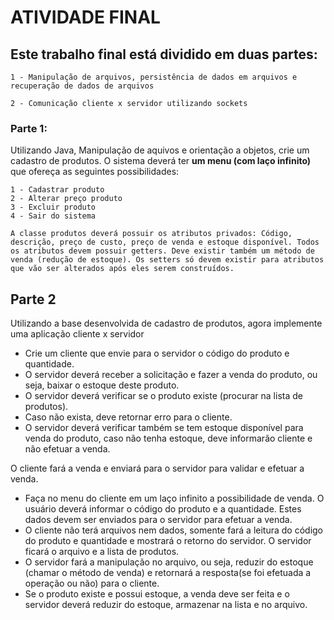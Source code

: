 # ATIVIDADE FINAL

## Este trabalho final está dividido em duas partes:

    1 - Manipulação de arquivos, persistência de dados em arquivos e recuperação de dados de arquivos

    2 - Comunicação cliente x servidor utilizando sockets


### Parte 1:

Utilizando Java, Manipulação de aquivos e orientação a objetos, crie um cadastro de produtos.
O sistema deverá ter **um menu (com laço infinito)** que ofereça as seguintes possibilidades:

    1 - Cadastrar produto
    2 - Alterar preço produto
    3 - Excluir produto
    4 - Sair do sistema


`A classe produtos deverá possuir os atributos privados: Código, descrição, preço de custo, preço de venda e estoque disponível. Todos os atributos devem possuir getters. Deve existir também um método de venda (redução de estoque). Os setters só devem existir para atributos que vão ser alterados após eles serem construídos.`

## Parte 2
Utilizando a base desenvolvida de cadastro de produtos, agora implemente uma aplicação cliente x servidor

- Crie um cliente que envie para o servidor o código do produto e quantidade.
- O servidor deverá receber a solicitação e fazer a venda do produto, ou seja, baixar o estoque deste produto.
- O servidor deverá verificar se o produto existe (procurar na lista de produtos).
- Caso não exista, deve retornar erro para o cliente.
- O servidor deverá verificar também se tem estoque disponível para venda do produto, caso não tenha estoque, deve informarão cliente e não efetuar a venda.

O cliente fará a venda e enviará para o servidor para validar e efetuar a venda.
- Faça no menu do cliente em um laço infinito a possibilidade de venda. O usuário deverá informar o código do produto e a quantidade. Estes dados devem ser enviados para o servidor para efetuar a venda.
- O cliente não terá arquivos nem dados, somente fará a leitura do código do produto e quantidade e mostrará o retorno do servidor.
O servidor ficará o arquivo e a lista de produtos.
- O servidor fará a manipulação no arquivo, ou seja, reduzir do estoque (chamar o método de venda) e retornará a resposta(se foi efetuada a operação ou não) para o cliente.
- Se o produto existe e possui estoque, a venda deve ser feita e o servidor deverá reduzir do estoque, armazenar na lista e no arquivo.